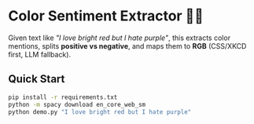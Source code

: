 # Color Sentiment Extractor 🎨🧠

Given text like _"I love bright red but I hate purple"_, this extracts color mentions,
splits **positive vs negative**, and maps them to **RGB** (CSS/XKCD first, LLM fallback).

## Quick Start
```bash
pip install -r requirements.txt
python -m spacy download en_core_web_sm
python demo.py "I love bright red but I hate purple"
